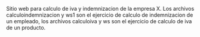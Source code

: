 Sitio web para calculo de iva y indemnizacion de la empresa X.
 Los archivos calculoindemnizacion y ws1 son el ejercicio de calculo de indemnizacion de un empleado,
los archivos calculoiva y ws son el ejercicio de calculo de iva de un producto.
